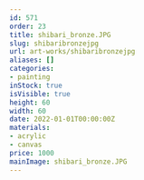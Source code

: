 ```yaml
---
id: 571
order: 23
title: shibari_bronze.JPG
slug: shibaribronzejpg
url: art-works/shibaribronzejpg
aliases: []
categories:
- painting
inStock: true
isVisible: true
height: 60
width: 60
date: 2022-01-01T00:00:00Z
materials:
- acrylic
- canvas
price: 1000
mainImage: shibari_bronze.JPG
---
```

